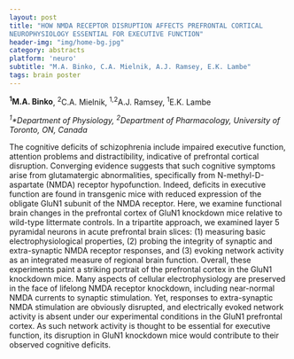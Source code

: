 ```yaml
---
layout: post
title: "HOW NMDA RECEPTOR DISRUPTION AFFECTS PREFRONTAL CORTICAL
NEUROPHYSIOLOGY ESSENTIAL FOR EXECUTIVE FUNCTION"
header-img: "img/home-bg.jpg"
category: abstracts
platform: 'neuro'
subtitle: "M.A. Binko, C.A. Mielnik, A.J. Ramsey, E.K. Lambe"
tags: brain poster
---
```

**<sup>1</sup>M.A. Binko**, <sup>2</sup>C.A. Mielnik, <sup>1,2</sup>A.J. Ramsey, <sup>1</sup>E.K. Lambe

_<sup>1</sup>*Department of Physiology, <sup>2</sup>Department of Pharmacology, University
of Toronto, ON, Canada_

The cognitive deficits of schizophrenia include impaired executive
function, attention problems and distractibility, indicative of
prefrontal cortical disruption. Converging evidence suggests that such
cognitive symptoms arise from glutamatergic abnormalities, specifically
from N-methyl-D-aspartate (NMDA) receptor hypofunction. Indeed, deficits
in executive function are found in transgenic mice with reduced
expression of the obligate GluN1 subunit of the NMDA receptor. Here, we
examine functional brain changes in the prefrontal cortex of GluN1
knockdown mice relative to wild-type littermate controls. In a
tripartite approach, we examined layer 5 pyramidal neurons in acute
prefrontal brain slices: (1) measuring basic electrophysiological
properties, (2) probing the integrity of synaptic and extra-synaptic
NMDA receptor responses, and (3) evoking network activity as an
integrated measure of regional brain function. Overall, these
experiments paint a striking portrait of the prefrontal cortex in the
GluN1 knockdown mice. Many aspects of cellular electrophysiology are
preserved in the face of lifelong NMDA receptor knockdown, including
near-normal NMDA currents to synaptic stimulation. Yet, responses to
extra-synaptic NMDA stimulation are obviously disrupted, and
electrically evoked network activity is absent under our experimental
conditions in the GluN1 prefrontal cortex. As such network activity is
thought to be essential for executive function, its disruption in GluN1
knockdown mice would contribute to their observed cognitive deficits.
